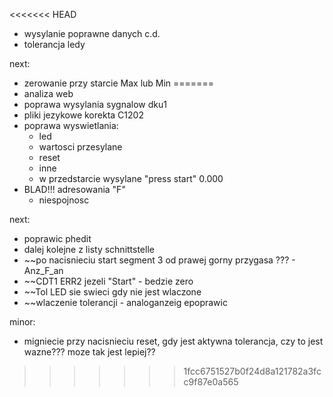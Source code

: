 <<<<<<< HEAD
- wysylanie poprawne danych c.d.
- tolerancja ledy


next:
- zerowanie przy starcie Max lub Min
=======
- analiza web
- poprawa wysylania sygnalow dku1
- pliki jezykowe korekta C1202
- poprawa wyswietlania:
	- led
	- wartosci przesylane
	- reset
	- inne
	- w przedstarcie wysylane "press start" 0.000
- BLAD!!! adresowania "F"
	- niespojnosc



next:
- poprawic phedit
- dalej kolejne z listy schnittstelle
- ~~po nacisnieciu start segment 3 od prawej gorny przygasa ??? - Anz_F_an
- ~~CDT1 ERR2 jezeli "Start" - bedzie zero
- ~~Tol LED sie swieci gdy nie jest wlaczone
- ~~wlaczenie tolerancji - analoganzeig epoprawic



minor:
- migniecie przy nacisnieciu reset, gdy jest aktywna tolerancja, czy to jest wazne??? moze tak jest lepiej??
>>>>>>> 1fcc6751527b0f24d8a121782a3fcc9f87e0a565
